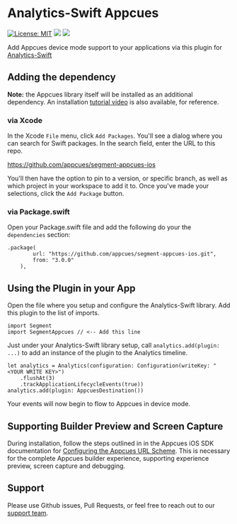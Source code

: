 # Analytics-Swift Appcues
[![License: MIT](https://img.shields.io/badge/license-MIT-green.svg)](https://github.com/appcues/segment-appcues-ios/blob/main/LICENSE)
[![](https://img.shields.io/endpoint?url=https%3A%2F%2Fswiftpackageindex.com%2Fapi%2Fpackages%2Fappcues%2Fsegment-appcues-ios%2Fbadge%3Ftype%3Dplatforms)](https://swiftpackageindex.com/appcues/segment-appcues-ios)
[![](https://img.shields.io/endpoint?url=https%3A%2F%2Fswiftpackageindex.com%2Fapi%2Fpackages%2Fappcues%2Fsegment-appcues-ios%2Fbadge%3Ftype%3Dswift-versions)](https://swiftpackageindex.com/appcues/segment-appcues-ios)

Add Appcues device mode support to your applications via this plugin for [Analytics-Swift](https://github.com/segmentio/analytics-swift)

## Adding the dependency

**Note:** the Appcues library itself will be installed as an additional dependency. An installation [tutorial video](https://appcues.wistia.com/medias/2m0v84kv0e) is also available, for reference.

### via Xcode
In the Xcode `File` menu, click `Add Packages`. You'll see a dialog where you can search for Swift packages. In the search field, enter the URL to this repo.

https://github.com/appcues/segment-appcues-ios

You'll then have the option to pin to a version, or specific branch, as well as which project in your workspace to add it to. Once you've made your selections, click the `Add Package` button.

### via Package.swift

Open your Package.swift file and add the following do your the `dependencies` section:

```
.package(
        url: "https://github.com/appcues/segment-appcues-ios.git",
        from: "3.0.0"
    ),
```

## Using the Plugin in your App

Open the file where you setup and configure the Analytics-Swift library.  Add this plugin to the list of imports.

```
import Segment
import SegmentAppcues // <-- Add this line
```

Just under your Analytics-Swift library setup, call `analytics.add(plugin: ...)` to add an instance of the plugin to the Analytics timeline.

```
let analytics = Analytics(configuration: Configuration(writeKey: "<YOUR WRITE KEY>")
    .flushAt(3)
    .trackApplicationLifecycleEvents(true))
analytics.add(plugin: AppcuesDestination())
```

Your events will now begin to flow to Appcues in device mode.

## Supporting Builder Preview and Screen Capture

During installation, follow the steps outlined in in the Appcues iOS SDK documentation for [Configuring the Appcues URL Scheme](https://appcues.github.io/appcues-ios-sdk/documentation/appcueskit/urlschemeconfiguring). This is necessary for the complete Appcues builder experience, supporting experience preview, screen capture and debugging.

## Support

Please use Github issues, Pull Requests, or feel free to reach out to our [support team](mailto:support@appcues.com).
